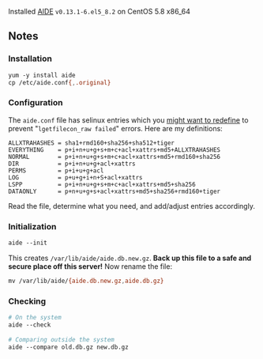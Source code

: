 Installed [AIDE](http://aide.sourceforge.net/) `v0.13.1-6.el5_8.2` 
on CentOS 5.8 x86\_64

Notes
-----

### Installation

```bash
yum -y install aide  
cp /etc/aide.conf{,.original}
```

### Configuration

The `aide.conf` file has selinux entries which you [might want to
redefine](http://backdrift.org/how-to-fix-aide-lgetfilecon_raw-failed-for-no-data-available-errors?utm_source=feedburner&utm_medium=feed&utm_campaign=Feed%3A+Backdrift+%28Backdrift%29)
to prevent "`lgetfilecon_raw failed`" errors. Here are my definitions:

```
ALLXTRAHASHES = sha1+rmd160+sha256+sha512+tiger  
EVERYTHING    = p+i+n+u+g+s+m+c+acl+xattrs+md5+ALLXTRAHASHES  
NORMAL        = p+i+n+u+g+s+m+c+acl+xattrs+md5+rmd160+sha256  
DIR           = p+i+n+u+g+acl+xattrs  
PERMS         = p+i+u+g+acl  
LOG           = p+u+g+i+n+S+acl+xattrs  
LSPP          = p+i+n+u+g+s+m+c+acl+xattrs+md5+sha256  
DATAONLY      = p+n+u+g+s+acl+xattrs+md5+sha256+rmd160+tiger
```

Read the file, determine what you need, and add/adjust entries
accordingly.

### Initialization

```bash
aide --init
```

This creates `/var/lib/aide/aide.db.new.gz`. **Back up this file to a
safe and secure place off this server!** Now rename the file:

```bash
mv /var/lib/aide/{aide.db.new.gz,aide.db.gz}
```

### Checking

```bash
# On the system  
aide --check  
  
# Comparing outside the system  
aide --compare old.db.gz new.db.gz
```
